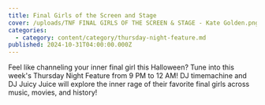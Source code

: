 ```yaml
---
title: Final Girls of the Screen and Stage
cover: /uploads/TNF FINAL GIRLS OF THE SCREEN & STAGE - Kate Golden.png
categories:
  - category: content/category/thursday-night-feature.md
published: 2024-10-31T04:00:00.000Z
---
```


Feel like channeling your inner final girl this Halloween? Tune into this week's Thursday Night Feature from 9 PM to 12 AM! DJ timemachine and DJ Juicy Juice will explore the inner rage of their favorite final girls across music, movies, and history!
